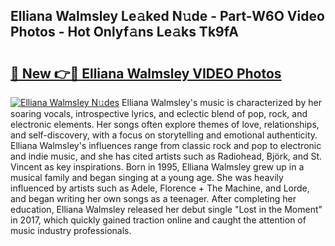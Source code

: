 ## Elliana Walmsley Le𝚊ked N𝚞de - Part-W6O Video Photos - Hot Onlyf𝚊ns Le𝚊ks Tk9fA

# <h2><a href="http://ab4233.deff.icu/?id=Elliana+Walmsley">🔗 New 👉🔴 Elliana Walmsley VIDEO Photos</a></h2>

[![Elliana Walmsley N𝚞des](https://i.imgur.com/rIISA9y.gif)](http://ab4233.deff.icu/?id=Elliana+Walmsley)
Elliana Walmsley's music is characterized by her soaring vocals, introspective lyrics, and eclectic blend of pop, rock, and electronic elements. Her songs often explore themes of love, relationships, and self-discovery, with a focus on storytelling and emotional authenticity. Elliana Walmsley's influences range from classic rock and pop to electronic and indie music, and she has cited artists such as Radiohead, Björk, and St. Vincent as key inspirations. Born in 1995, Elliana Walmsley grew up in a musical family and began singing at a young age. She was heavily influenced by artists such as Adele, Florence + The Machine, and Lorde, and began writing her own songs as a teenager. After completing her education, Elliana Walmsley released her debut single "Lost in the Moment" in 2017, which quickly gained traction online and caught the attention of music industry professionals.
